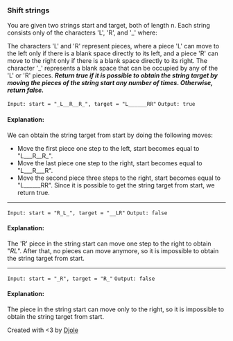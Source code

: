 ### Shift strings

You are given two strings start and target, both of length n. Each string consists only of the characters 'L', 'R', and '\_' where:

The characters 'L' and 'R' represent pieces, where a piece 'L' can move to the left only if there is a blank space directly to its left, and a piece 'R' can move to the right only if there is a blank space directly to its right.
The character '\_' represents a blank space that can be occupied by any of the 'L' or 'R' pieces.
**_Return true if it is possible to obtain the string target by moving the pieces of the string start any number of times. Otherwise, return false._**

`Input: start = "_L__R__R_", target = "L______RR"`
`Output: true`

#### Explanation:

We can obtain the string target from start by doing the following moves:

- Move the first piece one step to the left, start becomes equal to "L\_\_\_R\_\_R\_".
- Move the last piece one step to the right, start becomes equal to "L\_\_\_R\_\_\_R".
- Move the second piece three steps to the right, start becomes equal to "L\_\_\_\_\_\_RR".
  Since it is possible to get the string target from start, we return true.

---

`Input: start = "R_L_", target = "__LR"`
`Output: false`

#### Explanation:

The 'R' piece in the string start can move one step to the right to obtain "_RL_".
After that, no pieces can move anymore, so it is impossible to obtain the string target from start.

---

`Input: start = "_R", target = "R_"`
`Output: false`

#### Explanation:

The piece in the string start can move only to the right, so it is impossible to obtain the string target from start.

Created with <3 by [Djole](https://github.com/lazarevic-00)
